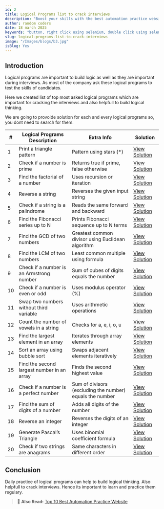```yaml
---
id: 2
title: Logical Programs list to crack interviews
description: "Boost your skills with the best automation practice websites! Perfect for all levels, these sites offer real-world challenges. Click now to elevate your expertise!"
author: random coders
date: 18 march 2025
keywords: "button, right click using selenium, double click using selenium"
slug: logical-programs-list-to-crack-interviews
image: "/Images/blogs/b3.jpg"
isBlog: Yes
---
```


## Introduction

Logical programs are important to build logic as well as they are important during interviews. As most of the company ask these logical programs to test the skills of candidates.

Here we created list of top most asked logical programs which are important for cracking the interviews and also helpfull to build logical thinking.

We are going to provoide solution for each and every logical programs so, you dont need to search for them.

| #   | Logical Programs Description               | Extra Info                                               | Solution                              |
| --- | ------------------------------------------ | -------------------------------------------------------- | ------------------------------------- |
| 1   | Print a triangle pattern                   | Pattern using stars (\*)                                 | [View Solution](www.qaplayground.com) |
| 2   | Check if a number is prime                 | Returns true if prime, false otherwise                   | [View Solution](www.qaplayground.com) |
| 3   | Find the factorial of a number             | Uses recursion or iteration                              | [View Solution](www.qaplayground.com) |
| 4   | Reverse a string                           | Reverses the given input string                          | [View Solution](www.qaplayground.com) |
| 5   | Check if a string is a palindrome          | Reads the same forward and backward                      | [View Solution](www.qaplayground.com) |
| 6   | Find the Fibonacci series up to N          | Prints Fibonacci sequence up to N terms                  | [View Solution](www.qaplayground.com) |
| 7   | Find the GCD of two numbers                | Greatest common divisor using Euclidean algorithm        | [View Solution](www.qaplayground.com) |
| 8   | Find the LCM of two numbers                | Least common multiple using formula                      | [View Solution](www.qaplayground.com) |
| 9   | Check if a number is an Armstrong number   | Sum of cubes of digits equals the number                 | [View Solution](www.qaplayground.com) |
| 10  | Check if a number is even or odd           | Uses modulus operator (%)                                | [View Solution](www.qaplayground.com) |
| 11  | Swap two numbers without third variable    | Uses arithmetic operations                               | [View Solution](www.qaplayground.com) |
| 12  | Count the number of vowels in a string     | Checks for a, e, i, o, u                                 | [View Solution](www.qaplayground.com) |
| 13  | Find the largest element in an array       | Iterates through array elements                          | [View Solution](www.qaplayground.com) |
| 14  | Sort an array using bubble sort            | Swaps adjacent elements iteratively                      | [View Solution](www.qaplayground.com) |
| 15  | Find the second largest number in an array | Finds the second highest value                           | [View Solution](www.qaplayground.com) |
| 16  | Check if a number is a perfect number      | Sum of divisors (excluding the number) equals the number | [View Solution](www.qaplayground.com) |
| 17  | Find the sum of digits of a number         | Adds all digits of the number                            | [View Solution](www.qaplayground.com) |
| 18  | Reverse an integer                         | Reverses the digits of an integer                        | [View Solution](www.qaplayground.com) |
| 19  | Generate Pascal’s Triangle                 | Uses binomial coefficient formula                        | [View Solution](www.qaplayground.com) |
| 20  | Check if two strings are anagrams          | Same characters in different order                       | [View Solution](www.qaplayground.com) |

## Conclusion

Daily practice of logical programs can help to build logical thinking. Also helpfull to crack interviews. Hence its important to learn and practice them regulary.

> 📄 **Also Read:** [Top 10 Best Automation Practice Website](https://www.qaplayground.com/practice/top-10-best-automation-practice-website)
